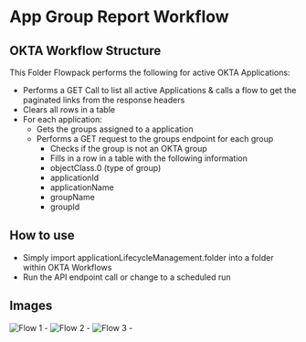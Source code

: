 # App Group Report Workflow

## OKTA Workflow Structure

This Folder Flowpack performs the following for active OKTA Applications:


- Performs a GET Call to list all active Applications & calls a flow to get the paginated links from the response headers
 - Clears all rows in a table
  - For each application:
    - Gets the groups assigned to a application
    - Performs a GET request to the groups endpoint for each group
      - Checks if the group is not an OKTA group
       - Fills in a row in a table with the following information
        - objectClass.0 (type of group)
        - applicationId
        - applicationName
        - groupName
        - groupId 

## How to use

- Simply import applicationLifecycleManagement.folder into a folder within OKTA Workflows
- Run the API endpoint call or change to a scheduled run

## Images

![Flow 1 -]()
![Flow 2 -]()
![Flow 3 -]()